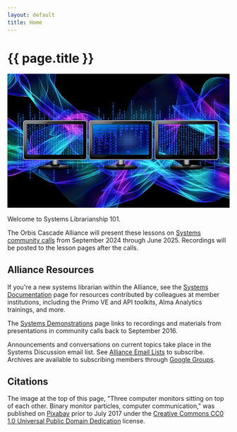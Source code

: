 ```yaml
---
layout: default
title: Home
---
```


# {{ page.title }}

![Artistic rendering of computers](assets/img/binary-monitor-particles-600px.jpg)

Welcome to Systems Librarianship 101.

The Orbis Cascade Alliance will present these lessons on [Systems community calls](https://www.orbiscascade.org/programs/systems/calls/) from September 2024 through June 2025. Recordings will be posted to the lesson pages after the calls.

## Alliance Resources

If you're a new systems librarian within the Alliance, see the [Systems Documentation](https://www.orbiscascade.org/programs/systems/documentation/) page for resources contributed by colleagues at member institutions, including the Primo VE and API toolkits, Alma Analytics trainings, and more.

The [Systems Demonstrations](https://www.orbiscascade.org/programs/systems/calls/demos/) page links to recordings and materials from presentations in community calls back to September 2016.

Announcements and conversations on current topics take place in the Systems Discussion email list. See [Alliance Email Lists](https://www.orbiscascade.org/about/contact/email-lists/) to subscribe. Archives are available to subscribing members through [Google Groups](https://groups.google.com/a/orbiscascade.org/g/sys-discussion).

## Citations
The image at the top of this page, "Three computer monitors sitting on top of each other. Binary monitor particles, computer communication," was published on [Pixabay](https://pixabay.com/) prior to July 2017 under the [Creative Commons CC0 1.0 Universal Public Domain Dedication](https://web.archive.org/web/20161229043156/https://pixabay.com/en/service/terms/) license.
